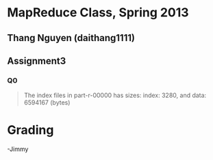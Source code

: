 MapReduce Class, Spring 2013
====================

Thang Nguyen (daithang1111)
--------------------------
Assignment3
---------------------


### Q0

> The index files in part-r-00000 has sizes: index: 3280, and data: 6594167 (bytes)

Grading
=======


-Jimmy


